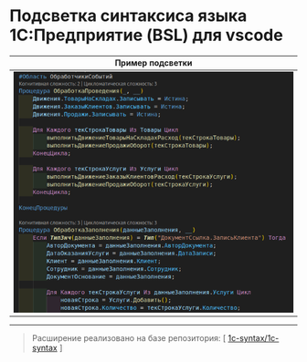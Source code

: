 # Подсветка синтаксиса языка 1С:Предприятие (BSL) для vscode

|Пример подсветки|
|---|
|![Preview image](<images/syntaxes_example.png>)|

---

> Расширение реализовано на базе репозитория: [ [1c-syntax/1c-syntax](https://github.com/1c-syntax/1c-syntax) ]
